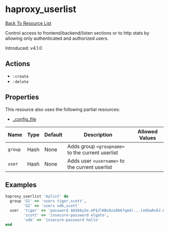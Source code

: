 # haproxy_userlist

[Back To Resource List](https://github.com/sous-chefs/haproxy#resources)

Control access to frontend/backend/listen sections or to http stats by allowing only authenticated and authorized users.

Introduced: v4.1.0

## Actions

* `:create`
* `:delete`

## Properties

This resource also uses the following partial resources:

* [_config_file](https://github.com/sous-chefs/haproxy/tree/master/documentation/partial_config_file.md)

| Name    | Type | Default | Description                                      | Allowed Values |
| ------- | ---- | ------- | ------------------------------------------------ | -------------- |
| `group` | Hash | None    | Adds group `<groupname>` to the current userlist |                |
| `user`  | Hash | None    | Adds user `<username>` to the current userlist   |                |

## Examples

```ruby
haproxy_userlist 'mylist' do
  group 'G1' => 'users tiger,scott',
        'G2' => 'users xdb,scott'
  user  'tiger' => 'password $6$k6y3o.eP$JlKBx9za9667qe4(...)xHSwRv6J.C0/D7cV91',
        'scott' => 'insecure-password elgato',
        'xdb' => 'insecure-password hello'
end
```
